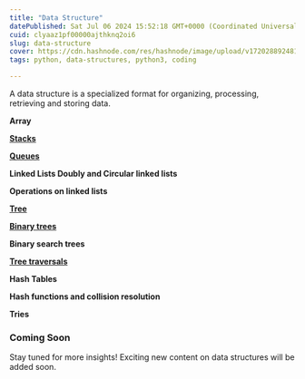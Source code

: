 ```yaml
---
title: "Data Structure"
datePublished: Sat Jul 06 2024 15:52:18 GMT+0000 (Coordinated Universal Time)
cuid: clyaaz1pf00000ajthknq2oi6
slug: data-structure
cover: https://cdn.hashnode.com/res/hashnode/image/upload/v1720288924819/a0d1c37b-6d0b-4153-bf90-7f34803957f5.jpeg
tags: python, data-structures, python3, coding

---
```


A data structure is a specialized format for organizing, processing, retrieving and storing data.

**Array**

[**Stacks**](https://akshaya-biswal.hashnode.dev/stack)

[**Queues**](https://akshaya-biswal.hashnode.dev/queues)

**Linked Lists Doubly and Circular linked lists**

**Operations on linked lists**

[**Tree**](https://akshaya-biswal.hashnode.dev/trees)

[**Binary trees**](https://akshaya-biswal.hashnode.dev/binary-tree)

**Binary search trees**

[**Tree traversals**](https://akshaya-biswal.hashnode.dev/tree-traversal)

**Hash Tables**

**Hash functions and collision resolution**

**Tries**

### Coming Soon

Stay tuned for more insights! Exciting new content on data structures will be added soon.